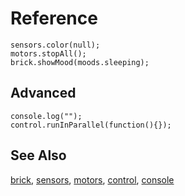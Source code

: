 # Reference

```namespaces
sensors.color(null);
motors.stopAll();
brick.showMood(moods.sleeping);
```

## Advanced

```namespaces
console.log("");
control.runInParallel(function(){});
```

## See Also

[brick](/reference/brick),
[sensors](/reference/sensors),
[motors](/reference/motors),
[control](/reference/control),
[console](/reference/console)
